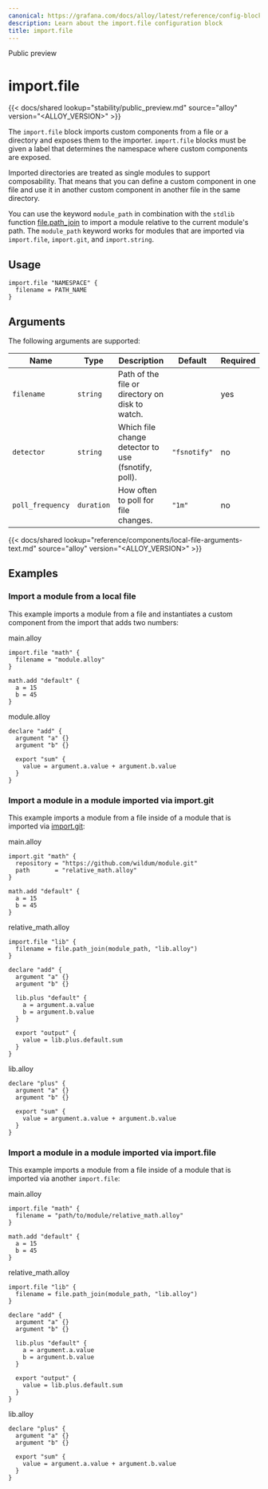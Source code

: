 ```yaml
---
canonical: https://grafana.com/docs/alloy/latest/reference/config-blocks/import.file/
description: Learn about the import.file configuration block
title: import.file
---
```


<span class="badge docs-labels__stage docs-labels__item">Public preview</span>

# import.file

{{< docs/shared lookup="stability/public_preview.md" source="alloy" version="<ALLOY_VERSION>" >}}

The `import.file` block imports custom components from a file or a directory and exposes them to the importer.
`import.file` blocks must be given a label that determines the namespace where custom components are exposed.

Imported directories are treated as single modules to support composability.
That means that you can define a custom component in one file and use it in another custom component in another file
in the same directory.

You can use the keyword `module_path` in combination with the `stdlib` function [file.path_join][] to import a module relative to the current module's path.
The `module_path` keyword works for modules that are imported via `import.file`, `import.git`, and `import.string`.

## Usage

```alloy
import.file "NAMESPACE" {
  filename = PATH_NAME
}
```

## Arguments

The following arguments are supported:

| Name             | Type       | Description                                         | Default      | Required |
| ---------------- | ---------- | --------------------------------------------------- | ------------ | -------- |
| `filename`       | `string`   | Path of the file or directory on disk to watch.     |              | yes      |
| `detector`       | `string`   | Which file change detector to use (fsnotify, poll). | `"fsnotify"` | no       |
| `poll_frequency` | `duration` | How often to poll for file changes.                 | `"1m"`       | no       |

{{< docs/shared lookup="reference/components/local-file-arguments-text.md" source="alloy" version="<ALLOY_VERSION>" >}}

## Examples

### Import a module from a local file

This example imports a module from a file and instantiates a custom component from the import that adds two numbers:

main.alloy
```alloy
import.file "math" {
  filename = "module.alloy"
}

math.add "default" {
  a = 15
  b = 45
}
```

module.alloy
```alloy
declare "add" {
  argument "a" {}
  argument "b" {}

  export "sum" {
    value = argument.a.value + argument.b.value
  }
}
```

### Import a module in a module imported via import.git 

This example imports a module from a file inside of a module that is imported via [import.git][]:

main.alloy
```alloy
import.git "math" {
  repository = "https://github.com/wildum/module.git"
  path       = "relative_math.alloy"
}

math.add "default" {
  a = 15
  b = 45
}
```


relative_math.alloy
```alloy
import.file "lib" {
  filename = file.path_join(module_path, "lib.alloy")
}

declare "add" {
  argument "a" {}
  argument "b" {}

  lib.plus "default" {
    a = argument.a.value
    b = argument.b.value
  }

  export "output" {
    value = lib.plus.default.sum
  }
}
```

lib.alloy
```alloy
declare "plus" {
  argument "a" {}
  argument "b" {}

  export "sum" {
    value = argument.a.value + argument.b.value
  }
}
```

### Import a module in a module imported via import.file 

This example imports a module from a file inside of a module that is imported via another `import.file`:

main.alloy

```alloy
import.file "math" {
  filename = "path/to/module/relative_math.alloy"
}

math.add "default" {
  a = 15
  b = 45
}
```

relative_math.alloy
```alloy
import.file "lib" {
  filename = file.path_join(module_path, "lib.alloy")
}

declare "add" {
  argument "a" {}
  argument "b" {}

  lib.plus "default" {
    a = argument.a.value
    b = argument.b.value
  }

  export "output" {
    value = lib.plus.default.sum
  }
}
```

lib.alloy
```alloy
declare "plus" {
  argument "a" {}
  argument "b" {}

  export "sum" {
    value = argument.a.value + argument.b.value
  }
}
```



[file.path_join]: ../../stdlib/file/
[import.git]: ../import.git/